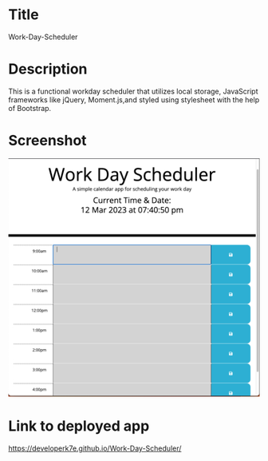 # Title
Work-Day-Scheduler

# Description
This is a functional workday scheduler that utilizes local storage, JavaScript frameworks like jQuery, Moment.js,and styled using stylesheet with the help of Bootstrap. 

# Screenshot

![Screenshot](/assets/WDS.png/ "Screenshot")

# Link to deployed app
https://developerk7e.github.io/Work-Day-Scheduler/